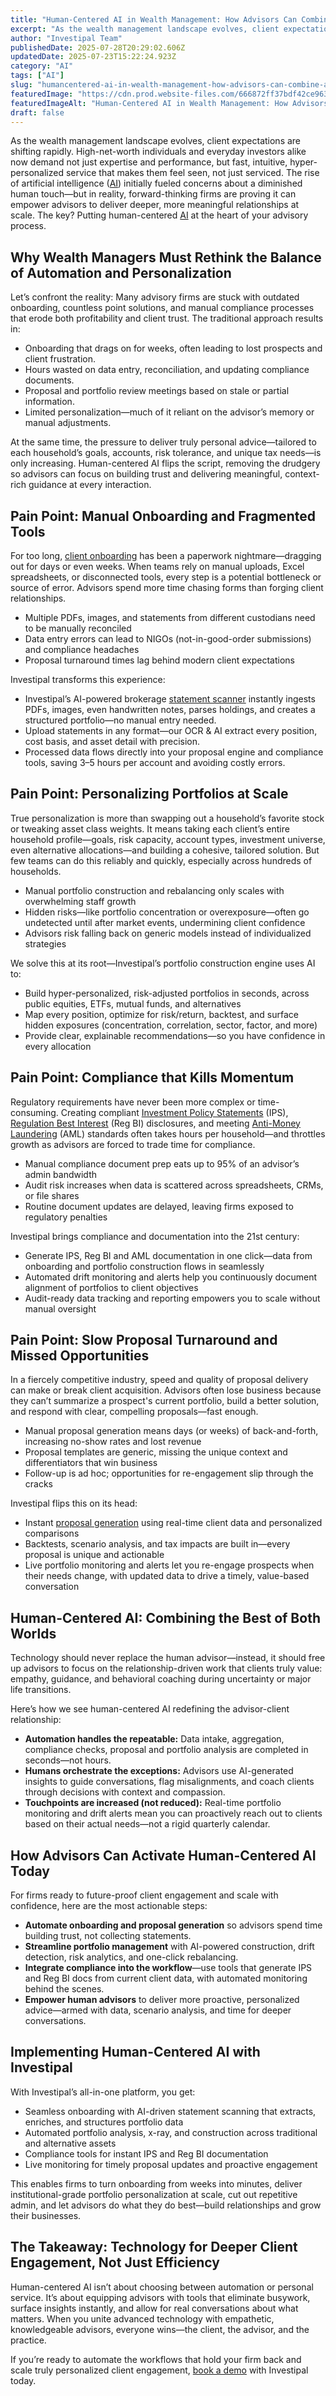```yaml
---
title: "Human-Centered AI in Wealth Management: How Advisors Can Combine Automation with Personalized Client Engagement"
excerpt: "As the wealth management landscape evolves, client expectations are shifting rapidly. High-net-worth individuals and everyday investors alike now demand not just expertise and performance, but fast, intuitive,."
author: "Investipal Team"
publishedDate: 2025-07-28T20:29:02.606Z
updatedDate: 2025-07-23T15:22:24.923Z
category: "AI"
tags: ["AI"]
slug: "humancentered-ai-in-wealth-management-how-advisors-can-combine-automation-with-personalized-client-engagement"
featuredImage: "https://cdn.prod.website-files.com/666872ff37bdf42ce9637d77/6880fa05f7bc29445ed1e465_How%20Personalized%20Portfolio%20Construction%20Is%20Reshaping%20Wealth%20Management%20(12).png"
featuredImageAlt: "Human-Centered AI in Wealth Management: How Advisors Can Combine Automation with Personalized Client Engagement"
draft: false
---
```

<p id="">As the wealth management landscape evolves, client expectations are shifting rapidly. High-net-worth individuals and everyday investors alike now demand not just expertise and performance, but fast, intuitive, hyper-personalized service that makes them feel seen, not just serviced. The rise of artificial intelligence (<a href="/blog/ai">AI</a>) initially fueled concerns about a diminished human touch—but in reality, forward-thinking firms are proving it can empower advisors to deliver deeper, more meaningful relationships at scale. The key? Putting human-centered <a href="/blog/ai">AI</a> at the heart of your advisory process.</p><h2 id="">Why Wealth Managers Must Rethink the Balance of Automation and Personalization</h2><p id="">Let’s confront the reality: Many advisory firms are stuck with outdated onboarding, countless point solutions, and manual compliance processes that erode both profitability and client trust. The traditional approach results in:</p><ul id=""><li id="">Onboarding that drags on for weeks, often leading to lost prospects and client frustration.</li><li id="">Hours wasted on data entry, reconciliation, and updating compliance documents.</li><li id="">Proposal and portfolio review meetings based on stale or partial information.</li><li id="">Limited personalization—much of it reliant on the advisor’s memory or manual adjustments.</li></ul><p id="">At the same time, the pressure to deliver truly personal advice—tailored to each household’s goals, accounts, risk tolerance, and unique tax needs—is only increasing. Human-centered AI flips the script, removing the drudgery so advisors can focus on building trust and delivering meaningful, context-rich guidance at every interaction.</p><h2 id="">Pain Point: Manual Onboarding and Fragmented Tools</h2><p id="">For too long, <a href="/features/client-acquisition">client onboarding</a> has been a paperwork nightmare—dragging out for days or even weeks. When teams rely on manual uploads, Excel spreadsheets, or disconnected tools, every step is a potential bottleneck or source of error. Advisors spend more time chasing forms than forging client relationships.</p><ul id=""><li id="">Multiple PDFs, images, and statements from different custodians need to be manually reconciled</li><li id="">Data entry errors can lead to NIGOs (not-in-good-order submissions) and compliance headaches</li><li id="">Proposal turnaround times lag behind modern client expectations</li></ul><p id="">Investipal transforms this experience:</p><ul id=""><li id="">Investipal’s AI-powered brokerage <a href="/features/automated-statement-scanner">statement scanner</a> instantly ingests PDFs, images, even handwritten notes, parses holdings, and creates a structured portfolio—no manual entry needed.</li><li id="">Upload statements in any format—our OCR & AI extract every position, cost basis, and asset detail with precision.</li><li id="">Processed data flows directly into your proposal engine and compliance tools, saving 3–5 hours per account and avoiding costly errors.</li></ul><h2 id="">Pain Point: Personalizing Portfolios at Scale</h2><p id="">True personalization is more than swapping out a household’s favorite stock or tweaking asset class weights. It means taking each client’s entire household profile—goals, risk capacity, account types, investment universe, even alternative allocations—and building a cohesive, tailored solution. But few teams can do this reliably and quickly, especially across hundreds of households.</p><ul id=""><li id="">Manual portfolio construction and rebalancing only scales with overwhelming staff growth</li><li id="">Hidden risks—like portfolio concentration or overexposure—often go undetected until after market events, undermining client confidence</li><li id="">Advisors risk falling back on generic models instead of individualized strategies</li></ul><p id="">We solve this at its root—Investipal’s portfolio construction engine uses AI to:</p><ul id=""><li id="">Build hyper-personalized, risk-adjusted portfolios in seconds, across public equities, ETFs, mutual funds, and alternatives</li><li id="">Map every position, optimize for risk/return, backtest, and surface hidden exposures (concentration, correlation, sector, factor, and more)</li><li id="">Provide clear, explainable recommendations—so you have confidence in every allocation</li></ul><h2 id="">Pain Point: Compliance that Kills Momentum</h2><p id="">Regulatory requirements have never been more complex or time-consuming. Creating compliant <a href="/features/investment-policy-statements">Investment Policy Statements</a> (IPS), <a href="/features/regulation-best-interest-generator">Regulation Best Interest</a> (Reg BI) disclosures, and meeting <a href="/blog/automated-aml-checks-financial-advisors-can-use-to-streamline-onboarding-and-maintain-compliance">Anti-Money Laundering</a> (AML) standards often takes hours per household—and throttles growth as advisors are forced to trade time for compliance.</p><ul id=""><li id="">Manual compliance document prep eats up to 95% of an advisor’s admin bandwidth</li><li id="">Audit risk increases when data is scattered across spreadsheets, CRMs, or file shares</li><li id="">Routine document updates are delayed, leaving firms exposed to regulatory penalties</li></ul><p id="">Investipal brings compliance and documentation into the 21st century:</p><ul id=""><li id="">Generate IPS, Reg BI and AML documentation in one click—data from onboarding and portfolio construction flows in seamlessly</li><li id="">Automated drift monitoring and alerts help you continuously document alignment of portfolios to client objectives</li><li id="">Audit-ready data tracking and reporting empowers you to scale without manual oversight</li></ul><h2 id="">Pain Point: Slow Proposal Turnaround and Missed Opportunities</h2><p id="">In a fiercely competitive industry, speed and quality of proposal delivery can make or break client acquisition. Advisors often lose business because they can’t summarize a prospect's current portfolio, build a better solution, and respond with clear, compelling proposals—fast enough.</p><ul id=""><li id="">Manual proposal generation means days (or weeks) of back-and-forth, increasing no-show rates and lost revenue</li><li id="">Proposal templates are generic, missing the unique context and differentiators that win business</li><li id="">Follow-up is ad hoc; opportunities for re-engagement slip through the cracks</li></ul><p id="">Investipal flips this on its head:</p><ul id=""><li id="">Instant <a href="/blog/how-to-create-professional-investment-proposals-in-under-10-minutes">proposal generation</a> using real-time client data and personalized comparisons</li><li id="">Backtests, scenario analysis, and tax impacts are built in—every proposal is unique and actionable</li><li id="">Live portfolio monitoring and alerts let you re-engage prospects when their needs change, with updated data to drive a timely, value-based conversation</li></ul><h2 id="">Human-Centered AI: Combining the Best of Both Worlds</h2><p id="">Technology should never replace the human advisor—instead, it should free up advisors to focus on the relationship-driven work that clients truly value: empathy, guidance, and behavioral coaching during uncertainty or major life transitions.</p><p id="">Here’s how we see human-centered AI redefining the advisor-client relationship:</p><ul id=""><li id=""><strong id="">Automation handles the repeatable:</strong> Data intake, aggregation, compliance checks, proposal and portfolio analysis are completed in seconds—not hours.</li><li id=""><strong id="">Humans orchestrate the exceptions:</strong> Advisors use AI-generated insights to guide conversations, flag misalignments, and coach clients through decisions with context and compassion.</li><li id=""><strong id="">Touchpoints are increased (not reduced):</strong> Real-time portfolio monitoring and drift alerts mean you can proactively reach out to clients based on their actual needs—not a rigid quarterly calendar.</li></ul><h2 id="">How Advisors Can Activate Human-Centered AI Today</h2><p id="">For firms ready to future-proof client engagement and scale with confidence, here are the most actionable steps:</p><ul id=""><li id=""><strong id="">Automate onboarding and proposal generation</strong> so advisors spend time building trust, not collecting statements.</li><li id=""><strong id="">Streamline portfolio management</strong> with AI-powered construction, drift detection, risk analytics, and one-click rebalancing.</li><li id=""><strong id="">Integrate compliance into the workflow</strong>—use tools that generate IPS and Reg BI docs from current client data, with automated monitoring behind the scenes.</li><li id=""><strong id="">Empower human advisors</strong> to deliver more proactive, personalized advice—armed with data, scenario analysis, and time for deeper conversations.</li></ul><h2 id="">Implementing Human-Centered AI with Investipal</h2><p id="">With Investipal’s all-in-one platform, you get:</p><ul id=""><li id="">Seamless onboarding with AI-driven statement scanning that extracts, enriches, and structures portfolio data</li><li id="">Automated portfolio analysis, x-ray, and construction across traditional and alternative assets</li><li id="">Compliance tools for instant IPS and Reg BI documentation</li><li id="">Live monitoring for timely proposal updates and proactive engagement</li></ul><p id="">This enables firms to turn onboarding from weeks into minutes, deliver institutional-grade portfolio personalization at scale, cut out repetitive admin, and let advisors do what they do best—build relationships and grow their businesses.</p><h2 id="">The Takeaway: Technology for Deeper Client Engagement, Not Just Efficiency</h2><p id="">Human-centered AI isn’t about choosing between automation or personal service. It’s about equipping advisors with tools that eliminate busywork, surface insights instantly, and allow for real conversations about what matters. When you unite advanced technology with empathetic, knowledgeable advisors, everyone wins—the client, the advisor, and the practice.</p><p id="">If you’re ready to automate the workflows that hold your firm back and scale truly personalized client engagement, <a href="/book-a-demo">book a demo</a> with Investipal today.</p>